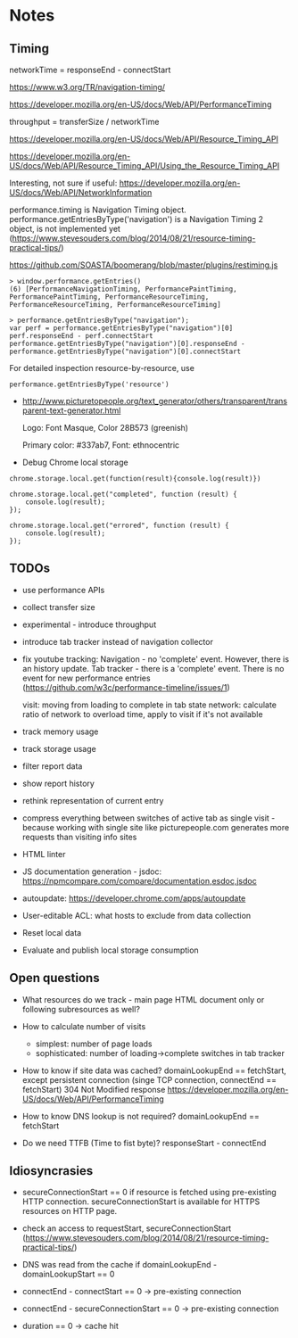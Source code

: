 # Notes

## Timing

networkTime = responseEnd - connectStart

https://www.w3.org/TR/navigation-timing/

https://developer.mozilla.org/en-US/docs/Web/API/PerformanceTiming

throughput = transferSize / networkTime

https://developer.mozilla.org/en-US/docs/Web/API/Resource_Timing_API

https://developer.mozilla.org/en-US/docs/Web/API/Resource_Timing_API/Using_the_Resource_Timing_API

Interesting, not sure if useful: https://developer.mozilla.org/en-US/docs/Web/API/NetworkInformation

performance.timing is Navigation Timing object.
performance.getEntriesByType('navigation') is a
Navigation Timing 2 object, is not implemented yet (https://www.stevesouders.com/blog/2014/08/21/resource-timing-practical-tips/)

https://github.com/SOASTA/boomerang/blob/master/plugins/restiming.js
```
> window.performance.getEntries()
(6) [PerformanceNavigationTiming, PerformancePaintTiming, PerformancePaintTiming, PerformanceResourceTiming, PerformanceResourceTiming, PerformanceResourceTiming]

> performance.getEntriesByType("navigation");
var perf = performance.getEntriesByType("navigation")[0]
perf.responseEnd - perf.connectStart
performance.getEntriesByType("navigation")[0].responseEnd - performance.getEntriesByType("navigation")[0].connectStart
```

For detailed inspection resource-by-resource, use

```
performance.getEntriesByType('resource')
```

* http://www.picturetopeople.org/text_generator/others/transparent/transparent-text-generator.html

  Logo: Font Masque, Color 28B573 (greenish)

  Primary color: #337ab7, Font: ethnocentric

* Debug Chrome local storage

```
chrome.storage.local.get(function(result){console.log(result)})

chrome.storage.local.get("completed", function (result) {
    console.log(result);
});

chrome.storage.local.get("errored", function (result) {
    console.log(result);
});
```

## TODOs

* use performance APIs

* collect transfer size

* experimental - introduce throughput

* introduce tab tracker instead of navigation collector

* fix youtube tracking: Navigation - no 'complete' event. However, there is
  an history update. Tab tracker - there is a 'complete' event. There is no event
  for new performance entries (https://github.com/w3c/performance-timeline/issues/1)

  visit: moving from loading to complete in tab state
  network: calculate ratio of network to overload time, apply to visit if it's not available

* track memory usage

* track storage usage

* filter report data

* show report history

* rethink representation of current entry

* compress everything between switches of active tab as single visit - because
  working with single site like picturepeople.com generates more requests than visiting
  info sites

* HTML linter

* JS documentation generation - jsdoc: https://npmcompare.com/compare/documentation,esdoc,jsdoc

* autoupdate: https://developer.chrome.com/apps/autoupdate

* User-editable ACL: what hosts to exclude from data collection

* Reset local data

* Evaluate and publish local storage consumption

## Open questions

* What resources do we track - main page HTML document only or following subresources as well?

* How to calculate number of visits
  - simplest: number of page loads
  - sophisticated: number of loading->complete switches in tab tracker

* How to know if site data was cached?
  domainLookupEnd == fetchStart, except persistent connection (singe TCP connection, connectEnd == fetchStart)
  304 Not Modified response
  https://developer.mozilla.org/en-US/docs/Web/API/PerformanceTiming

* How to know DNS lookup is not required?
  domainLookupEnd == fetchStart

* Do we need TTFB (Time to fist byte)? responseStart - connectEnd

## Idiosyncrasies

* secureConnectionStart == 0 if resource is fetched using pre-existing HTTP connection. secureConnectionStart
  is available for HTTPS resources on HTTP page.

* check an access to requestStart, secureConnectionStart (https://www.stevesouders.com/blog/2014/08/21/resource-timing-practical-tips/)

* DNS was read from the cache if domainLookupEnd - domainLookupStart == 0

* connectEnd - connectStart == 0 -> pre-existing connection

* connectEnd - secureConnectionStart == 0 -> pre-existing connection

* duration == 0 -> cache hit
